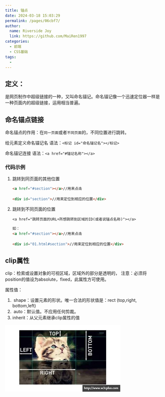 ```yaml
---
title: 锚点
date: 2024-03-18 15:03:29
permalink: /pages/06cbf7/
author:
  name: Riverside Joy
  link: https://github.com/MaiRen1997
categories:
  - 前端
  - CSS基础
tags:
  - 
---
```

## 定义：

是网页制作中超级链接的一种，又叫命名锚记。命名锚记像一个迅速定位器一样是一种页面内的超级链接，运用相当普遍。

## 命名锚点链接

命名锚点的作用：在`同一页面`或者`不同页面`的，不同位置进行跳转。

给元素定义命名锚记名
语法：`<标记 id="命名锚记名"></标记> `

命名锚记连接
语法：`<a href="#锚记名称"></a>`

### 代码示例

1. 跳转到同页面的其他位置

   ```html
   <a href="#section"></a>//用来点击
   
   <div id="section">//用来定位到相应的位置</div>
   ```

2. 跳转到不同页面的位置

   `<a href="跳转页面的URL+所想跳转到区域的ID(或者说锚点名称)"></a>`

   ```html
   如：
   <a href="#section"></a>//用来点击
   
   <div id="01.html#section">//用来定位到相应的位置</div>
   ```

## clip属性

clip：检索或设置对象的可视区域，区域外的部分是透明的，
	注意：必须将position的值设为absolute，fixed，此属性方可使用。

 属性值：

1. ​    shape：设置元素的形状。唯一合法的形状值是：rect (top,right, bottom,left)
2. ​    auto：默认值。不应用任何剪裁。
3. inherit：从父元素继承clip属性的值

![](15img/clip.jpg)







